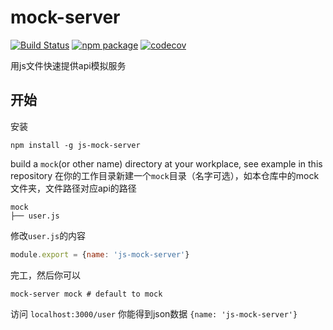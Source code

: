 # mock-server

[![Build Status](https://travis-ci.org/Skandar-Ln/mock-server.svg?branch=master)](https://travis-ci.org/Skandar-Ln/mock-server)
[![npm package](https://img.shields.io/npm/v/js-mock-server.svg)](https://www.npmjs.org/package/js-mock-server)
[![codecov](https://codecov.io/gh/Skandar-Ln/mock-server/branch/master/graph/badge.svg)](https://codecov.io/gh/Skandar-Ln/mock-server)

用js文件快速提供api模拟服务

## 开始

安装

```
npm install -g js-mock-server
```

build a `mock`(or other name) directory at your workplace, see example in this repository
在你的工作目录新建一个`mock`目录（名字可选），如本仓库中的mock文件夹，文件路径对应api的路径

```
mock
├── user.js
```

修改`user.js`的内容

``` js
module.export = {name: 'js-mock-server'}
```

完工，然后你可以

```
mock-server mock # default to mock
```

访问 `localhost:3000/user` 你能得到json数据 `{name: 'js-mock-server'}`
